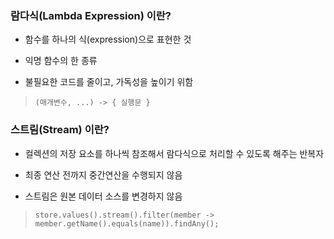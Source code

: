 ### 람다식(Lambda Expression) 이란?

- 함수를 하나의 식(expression)으로 표현한 것

- 익명 함수의 한 종류

- 불필요한 코드를 줄이고, 가독성을 높이기 위함

> `(매개변수, ...) -> { 실행문 }`

### 스트림(Stream) 이란?

- 컬렉션의 저장 요소를 하나씩 참조해서 람다식으로 처리할 수 있도록 해주는 반복자
  
- 최종 연산 전까지 중간연산을 수행되지 않음
  
- 스트림은 원본 데이터 소스를 변경하지 않음

> `store.values().stream().filter(member -> member.getName().equals(name)).findAny();`

